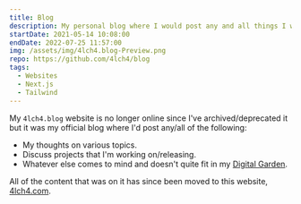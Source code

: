 ```yaml
---
title: Blog
description: My personal blog where I would post any and all things I wanted to share.
startDate: 2021-05-14 10:08:00
endDate: 2022-07-25 11:57:00
img: /assets/img/4lch4.blog-Preview.png
repo: https://github.com/4lch4/blog
tags:
  - Websites
  - Next.js
  - Tailwind
---
```


My `4lch4.blog` website is no longer online since I've archived/deprecated it but it was my official blog where I'd post any/all of the following:

- My thoughts on various topics.
- Discuss projects that I'm working on/releasing.
- Whatever else comes to mind and doesn't quite fit in my [Digital Garden][0].

All of the content that was on it has since been moved to this website, [4lch4.com](/projects/website/homepage).

[0]: /projects/website/digital-garden

